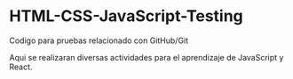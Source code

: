# HTML-CSS-JavaScript-Testing

Codigo para pruebas relacionado con GitHub/Git

Aqui se realizaran diversas actividades para el aprendizaje de JavaScript y React.
